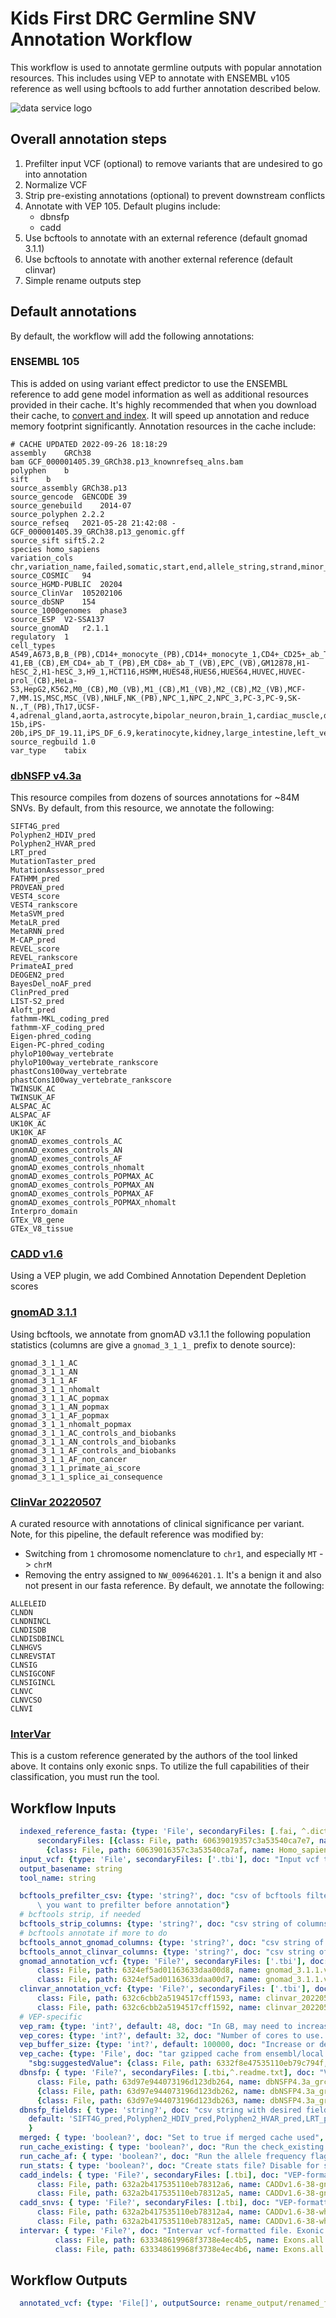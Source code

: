 # Kids First DRC Germline SNV Annotation Workflow
This workflow is used to annotate germline outputs with popular annotation resources. This includes using VEP to annotate with ENSEMBL v105 reference as well using bcftools to add further annotation described below.

![data service logo](https://github.com/d3b-center/d3b-research-workflows/raw/master/doc/kfdrc-logo-sm.png)

## Overall annotation steps
1. Prefilter input VCF (optional) to remove variants that are undesired to go into annotation
1. Normalize VCF
1. Strip pre-existing annotations (optional) to prevent downstream conflicts
1. Annotate with VEP 105. Default plugins include:
   - dbnsfp
   - cadd
1. Use bcftools to annotate with an external reference (default gnomad 3.1.1)
1. Use bcftools to annotate with another external reference (default clinvar)
1. Simple rename outputs step

## Default annotations
By default, the workflow will add the following annotations:

### ENSEMBL 105
This is added on using variant effect predictor to use the ENSEMBL reference to add gene model information as well as additional resources provided in their cache. It's highly recommended that when you download their cache, to [convert and index](https://uswest.ensembl.org/info/docs/tools/vep/script/vep_cache.html#convert). It will speed up annotation and reduce memory footprint significantly. Annotation resources in the cache include:

```
# CACHE UPDATED 2022-09-26 18:18:29
assembly	GRCh38
bam	GCF_000001405.39_GRCh38.p13_knownrefseq_alns.bam
polyphen	b
sift	b
source_assembly	GRCh38.p13
source_gencode	GENCODE 39
source_genebuild	2014-07
source_polyphen	2.2.2
source_refseq	2021-05-28 21:42:08 - GCF_000001405.39_GRCh38.p13_genomic.gff
source_sift	sift5.2.2
species	homo_sapiens
variation_cols	chr,variation_name,failed,somatic,start,end,allele_string,strand,minor_allele,minor_allele_freq,clin_sig,phenotype_or_disease,clin_sig_allele,pubmed,var_synonyms,AFR,AMR,EAS,EUR,SAS,AA,EA,gnomAD,gnomAD_AFR,gnomAD_AMR,gnomAD_ASJ,gnomAD_EAS,gnomAD_FIN,gnomAD_NFE,gnomAD_OTH,gnomAD_SAS
source_COSMIC	94
source_HGMD-PUBLIC	20204
source_ClinVar	105202106
source_dbSNP	154
source_1000genomes	phase3
source_ESP	V2-SSA137
source_gnomAD	r2.1.1
regulatory	1
cell_types	A549,A673,B,B_(PB),CD14+_monocyte_(PB),CD14+_monocyte_1,CD4+_CD25+_ab_Treg_(PB),CD4+_ab_T,CD4+_ab_T_(PB)_1,CD4+_ab_T_(PB)_2,CD4+_ab_T_(Th),CD4+_ab_T_(VB),CD8+_ab_T_(CB),CD8+_ab_T_(PB),CMP_CD4+_1,CMP_CD4+_2,CMP_CD4+_3,CM_CD4+_ab_T_(VB),DND-41,EB_(CB),EM_CD4+_ab_T_(PB),EM_CD8+_ab_T_(VB),EPC_(VB),GM12878,H1-hESC_2,H1-hESC_3,H9_1,HCT116,HSMM,HUES48,HUES6,HUES64,HUVEC,HUVEC-prol_(CB),HeLa-S3,HepG2,K562,M0_(CB),M0_(VB),M1_(CB),M1_(VB),M2_(CB),M2_(VB),MCF-7,MM.1S,MSC,MSC_(VB),NHLF,NK_(PB),NPC_1,NPC_2,NPC_3,PC-3,PC-9,SK-N.,T_(PB),Th17,UCSF-4,adrenal_gland,aorta,astrocyte,bipolar_neuron,brain_1,cardiac_muscle,dermal_fibroblast,endodermal,eosinophil_(VB),esophagus,foreskin_fibroblast_2,foreskin_keratinocyte_1,foreskin_keratinocyte_2,foreskin_melanocyte_1,foreskin_melanocyte_2,germinal_matrix,heart,hepatocyte,iPS-15b,iPS-20b,iPS_DF_19.11,iPS_DF_6.9,keratinocyte,kidney,large_intestine,left_ventricle,leg_muscle,lung_1,lung_2,mammary_epithelial_1,mammary_epithelial_2,mammary_myoepithelial,monocyte_(CB),monocyte_(VB),mononuclear_(PB),myotube,naive_B_(VB),neuron,neurosphere_(C),neurosphere_(GE),neutro_myelocyte,neutrophil_(CB),neutrophil_(VB),osteoblast,ovary,pancreas,placenta,psoas_muscle,right_atrium,right_ventricle,sigmoid_colon,small_intestine_1,small_intestine_2,spleen,stomach_1,stomach_2,thymus_1,thymus_2,trophoblast,trunk_muscle
source_regbuild	1.0
var_type	tabix
```

### [dbNSFP v4.3a](http://database.liulab.science/dbNSFP#intro)
This resource compiles from dozens of sources annotations for ~84M SNVs. By default, from this resource, we annotate the following:
```
SIFT4G_pred
Polyphen2_HDIV_pred
Polyphen2_HVAR_pred
LRT_pred
MutationTaster_pred
MutationAssessor_pred
FATHMM_pred
PROVEAN_pred
VEST4_score
VEST4_rankscore
MetaSVM_pred
MetaLR_pred
MetaRNN_pred
M-CAP_pred
REVEL_score
REVEL_rankscore
PrimateAI_pred
DEOGEN2_pred
BayesDel_noAF_pred
ClinPred_pred
LIST-S2_pred
Aloft_pred
fathmm-MKL_coding_pred
fathmm-XF_coding_pred
Eigen-phred_coding
Eigen-PC-phred_coding
phyloP100way_vertebrate
phyloP100way_vertebrate_rankscore
phastCons100way_vertebrate
phastCons100way_vertebrate_rankscore
TWINSUK_AC
TWINSUK_AF
ALSPAC_AC
ALSPAC_AF
UK10K_AC
UK10K_AF
gnomAD_exomes_controls_AC
gnomAD_exomes_controls_AN
gnomAD_exomes_controls_AF
gnomAD_exomes_controls_nhomalt
gnomAD_exomes_controls_POPMAX_AC
gnomAD_exomes_controls_POPMAX_AN
gnomAD_exomes_controls_POPMAX_AF
gnomAD_exomes_controls_POPMAX_nhomalt
Interpro_domain
GTEx_V8_gene
GTEx_V8_tissue
```

### [CADD v1.6](https://cadd.gs.washington.edu/)
Using a VEP plugin, we add Combined Annotation Dependent Depletion scores

### [gnomAD 3.1.1](https://gnomad.broadinstitute.org/)
Using bcftools, we annotate from gnomAD v3.1.1 the following population statistics (columns are give a `gnomad_3_1_1_` prefix to denote source):
```
gnomad_3_1_1_AC
gnomad_3_1_1_AN
gnomad_3_1_1_AF
gnomad_3_1_1_nhomalt
gnomad_3_1_1_AC_popmax
gnomad_3_1_1_AN_popmax
gnomad_3_1_1_AF_popmax
gnomad_3_1_1_nhomalt_popmax
gnomad_3_1_1_AC_controls_and_biobanks
gnomad_3_1_1_AN_controls_and_biobanks
gnomad_3_1_1_AF_controls_and_biobanks
gnomad_3_1_1_AF_non_cancer
gnomad_3_1_1_primate_ai_score
gnomad_3_1_1_splice_ai_consequence
```

### [ClinVar 20220507](https://www.ncbi.nlm.nih.gov/clinvar/)
A curated resource with annotations of clinical significance per variant. Note, for this pipeline, the default reference was modified by:
   - Switching from `1` chromosome nomenclature to `chr1`, and especially `MT` -> `chrM`
   - Removing the entry assigned to `NW_009646201.1`. It's a benign it and also not present in our fasta reference.
By default, we annotate the following:
```
ALLELEID
CLNDN
CLNDNINCL
CLNDISDB
CLNDISDBINCL
CLNHGVS
CLNREVSTAT
CLNSIG
CLNSIGCONF
CLNSIGINCL
CLNVC
CLNVCSO
CLNVI
```

### [InterVar](https://github.com/WGLab/InterVar)
This is a custom reference generated by the authors of the tool linked above. It contains only exonic snps. To utilize the full capabilities of their classification, you must run the tool.

## Workflow Inputs
```yaml
  indexed_reference_fasta: {type: 'File', secondaryFiles: [.fai, ^.dict], "sbg:suggestedValue": {class: File, path: 60639014357c3a53540ca7a3, name: Homo_sapiens_assembly38.fasta,
      secondaryFiles: [{class: File, path: 60639019357c3a53540ca7e7, name: Homo_sapiens_assembly38.dict},
        {class: File, path: 60639016357c3a53540ca7af, name: Homo_sapiens_assembly38.fasta.fai}]}}
  input_vcf: {type: 'File', secondaryFiles: ['.tbi'], doc: "Input vcf to annotate"}
  output_basename: string
  tool_name: string

  bcftools_prefilter_csv: {type: 'string?', doc: "csv of bcftools filter params if\
      \ you want to prefilter before annotation"}
  # bcftools strip, if needed
  bcftools_strip_columns: {type: 'string?', doc: "csv string of columns to strip if needed to avoid conflict, i.e INFO/AF"}
  # bcftools annotate if more to do
  bcftools_annot_gnomad_columns: {type: 'string?', doc: "csv string of columns from annotation to port into the input vcf, i.e", default: "INFO/gnomad_3_1_1_AC:=INFO/AC,INFO/gnomad_3_1_1_AN:=INFO/AN,INFO/gnomad_3_1_1_AF:=INFO/AF,INFO/gnomad_3_1_1_nhomalt:=INFO/nhomalt,INFO/gnomad_3_1_1_AC_popmax:=INFO/AC_popmax,INFO/gnomad_3_1_1_AN_popmax:=INFO/AN_popmax,INFO/gnomad_3_1_1_AF_popmax:=INFO/AF_popmax,INFO/gnomad_3_1_1_nhomalt_popmax:=INFO/nhomalt_popmax,INFO/gnomad_3_1_1_AC_controls_and_biobanks:=INFO/AC_controls_and_biobanks,INFO/gnomad_3_1_1_AN_controls_and_biobanks:=INFO/AN_controls_and_biobanks,INFO/gnomad_3_1_1_AF_controls_and_biobanks:=INFO/AF_controls_and_biobanks,INFO/gnomad_3_1_1_AF_non_cancer:=INFO/AF_non_cancer,INFO/gnomad_3_1_1_primate_ai_score:=INFO/primate_ai_score,INFO/gnomad_3_1_1_splice_ai_consequence:=INFO/splice_ai_consequence"}
  bcftools_annot_clinvar_columns: {type: 'string?', doc: "csv string of columns from annotation to port into the input vcf", default: "INFO/ALLELEID,INFO/CLNDN,INFO/CLNDNINCL,INFO/CLNDISDB,INFO/CLNDISDBINCL,INFO/CLNHGVS,INFO/CLNREVSTAT,INFO/CLNSIG,INFO/CLNSIGCONF,INFO/CLNSIGINCL,INFO/CLNVC,INFO/CLNVCSO,INFO/CLNVI"}
  gnomad_annotation_vcf: {type: 'File?', secondaryFiles: ['.tbi'], doc: "additional bgzipped annotation vcf file", "sbg:suggestedValue": {
      class: File, path: 6324ef5ad01163633daa00d8, name: gnomad_3.1.1.vwb_subset.vcf.gz, secondaryFiles: [{
      class: File, path: 6324ef5ad01163633daa00d7, name: gnomad_3.1.1.vwb_subset.vcf.gz.tbi}]}}
  clinvar_annotation_vcf: {type: 'File?', secondaryFiles: ['.tbi'], doc: "additional bgzipped annotation vcf file", "sbg:suggestedValue": {
      class: File, path: 632c6cbb2a5194517cff1593, name: clinvar_20220507_chr.vcf.gz, secondaryFiles: [{
      class: File, path: 632c6cbb2a5194517cff1592, name: clinvar_20220507_chr.vcf.gz.tbi}]}}
  # VEP-specific
  vep_ram: {type: 'int?', default: 48, doc: "In GB, may need to increase this value depending on the size/complexity of input"}
  vep_cores: {type: 'int?', default: 32, doc: "Number of cores to use. May need to increase for really large inputs"}
  vep_buffer_size: {type: 'int?', default: 100000, doc: "Increase or decrease to balance speed and memory usage"}
  vep_cache: {type: 'File', doc: "tar gzipped cache from ensembl/local converted cache",
    "sbg:suggestedValue": {class: File, path: 6332f8e47535110eb79c794f, name: homo_sapiens_merged_vep_105_indexed_GRCh38.tar.gz}}
  dbnsfp: { type: 'File?', secondaryFiles: [.tbi,^.readme.txt], doc: "VEP-formatted plugin file, index, and readme file containing dbNSFP annotations", "sbg:suggestedValue": {
      class: File, path: 63d97e944073196d123db264, name: dbNSFP4.3a_grch38.gz, secondaryFiles: [
      {class: File, path: 63d97e944073196d123db262, name: dbNSFP4.3a_grch38.gz.tbi},
      {class: File, path: 63d97e944073196d123db263, name: dbNSFP4.3a_grch38.readme.txt}]} }
  dbnsfp_fields: { type: 'string?', doc: "csv string with desired fields to annotate. Use ALL to grab all",
    default: 'SIFT4G_pred,Polyphen2_HDIV_pred,Polyphen2_HVAR_pred,LRT_pred,MutationTaster_pred,MutationAssessor_pred,FATHMM_pred,PROVEAN_pred,VEST4_score,VEST4_rankscore,MetaSVM_pred,MetaLR_pred,MetaRNN_pred,M-CAP_pred,REVEL_score,REVEL_rankscore,PrimateAI_pred,DEOGEN2_pred,BayesDel_noAF_pred,ClinPred_pred,LIST-S2_pred,Aloft_pred,fathmm-MKL_coding_pred,fathmm-XF_coding_pred,Eigen-phred_coding,Eigen-PC-phred_coding,phyloP100way_vertebrate,phyloP100way_vertebrate_rankscore,phastCons100way_vertebrate,phastCons100way_vertebrate_rankscore,TWINSUK_AC,TWINSUK_AF,ALSPAC_AC,ALSPAC_AF,UK10K_AC,UK10K_AF,gnomAD_exomes_controls_AC,gnomAD_exomes_controls_AN,gnomAD_exomes_controls_AF,gnomAD_exomes_controls_nhomalt,gnomAD_exomes_controls_POPMAX_AC,gnomAD_exomes_controls_POPMAX_AN,gnomAD_exomes_controls_POPMAX_AF,gnomAD_exomes_controls_POPMAX_nhomalt,Interpro_domain,GTEx_V8_gene,GTEx_V8_tissue'
    }
  merged: { type: 'boolean?', doc: "Set to true if merged cache used", default: true }
  run_cache_existing: { type: 'boolean?', doc: "Run the check_existing flag for cache", default: true }
  run_cache_af: { type: 'boolean?', doc: "Run the allele frequency flags for cache", default: true }
  run_stats: { type: 'boolean?', doc: "Create stats file? Disable for speed", default: false }
  cadd_indels: { type: 'File?', secondaryFiles: [.tbi], doc: "VEP-formatted plugin file and index containing CADD indel annotations", "sbg:suggestedValue": {
      class: File, path: 632a2b417535110eb78312a6, name: CADDv1.6-38-gnomad.genomes.r3.0.indel.tsv.gz, secondaryFiles: [{
      class: File, path: 632a2b417535110eb78312a5, name: CADDv1.6-38-gnomad.genomes.r3.0.indel.tsv.gz.tbi}]}}
  cadd_snvs: { type: 'File?', secondaryFiles: [.tbi], doc: "VEP-formatted plugin file and index containing CADD SNV annotations", "sbg:suggestedValue": {
      class: File, path: 632a2b417535110eb78312a4, name: CADDv1.6-38-whole_genome_SNVs.tsv.gz, secondaryFiles: [{
      class: File, path: 632a2b417535110eb78312a5, name: CADDv1.6-38-whole_genome_SNVs.tsv.gz.tbi}]} }
  intervar: { type: 'File?', doc: "Intervar vcf-formatted file. Exonic SNVs only - for more comprehensive run InterVar. See docs for custom build instructions", secondaryFiles: [.tbi], "sbg:suggestedValue": {
          class: File, path: 633348619968f3738e4ec4b5, name: Exons.all.hg38.intervar.2021-07-31.vcf.gz, secondaryFiles: [{
          class: File, path: 633348619968f3738e4ec4b6, name: Exons.all.hg38.intervar.2021-07-31.vcf.gz.tbi}]} }
```

## Workflow Outputs
```yaml
  annotated_vcf: {type: 'File[]', outputSource: rename_output/renamed_files}
```